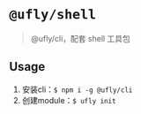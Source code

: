 # `@ufly/shell`

> @ufly/cli，配套 shell 工具包

## Usage
1. 安装cli：`$ npm i -g @ufly/cli`
2. 创建module：`$ ufly init`
